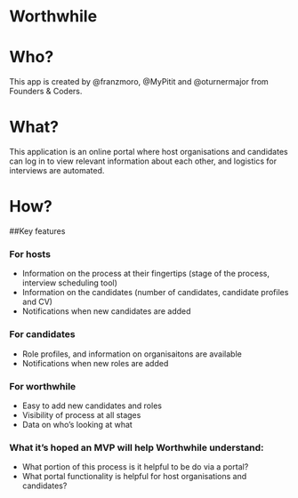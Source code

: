 # Worthwhile

# Who?
This app is created by @franzmoro, @MyPitit and @oturnermajor from Founders & Coders.

# What?
This application is an online portal where host organisations and candidates can log in to view relevant information about each other, and logistics for interviews are automated.

# How?

##Key features
### For hosts 
+	Information on the process at their fingertips (stage of the process, interview scheduling tool)
+	Information on the candidates (number of candidates, candidate profiles and CV)
+	Notifications when new candidates are added
	
### For candidates
+ Role profiles, and information on organisaitons are available
+	Notifications when new roles are added

### For worthwhile 
+	Easy to add new candidates and roles
+	Visibility of process at all stages
+	Data on who’s looking at what

### What it’s hoped an MVP will help Worthwhile understand:
+	What portion of this process is it helpful to be do via a portal?
+	What portal functionality is helpful for host organisations and candidates?

